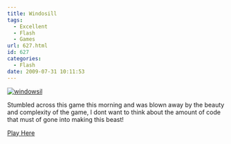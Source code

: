 ```yaml
---
title: Windosill
tags:
  - Excellent
  - Flash
  - Games
url: 627.html
id: 627
categories:
  - Flash
date: 2009-07-31 10:11:53
---
```


[![windowsil](https://mikecann.co.uk/wp-content/uploads/2009/07/windowsil.png "windowsil")](https://www.mochigames.com/game/play/windosill_v4/)

Stumbled across this game this morning and was blown away by the beauty and complexity of the game, I dont want to think about the amount of code that must of gone into making this beast!
<!-- more -->
[Play Here](https://www.mochigames.com/game/play/windosill_v4/)